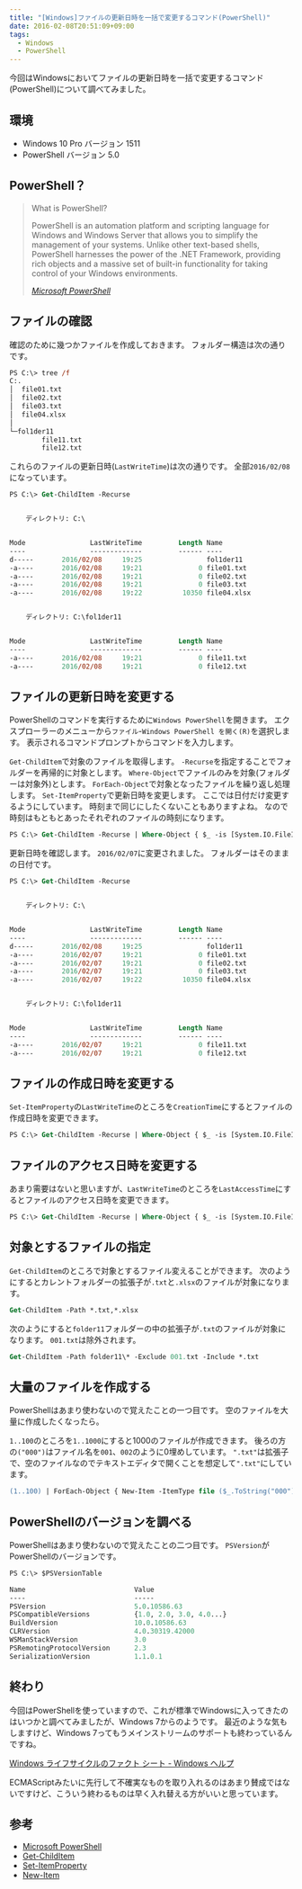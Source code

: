 ```yaml
---
title: "[Windows]ファイルの更新日時を一括で変更するコマンド(PowerShell)"
date: 2016-02-08T20:51:09+09:00
tags:
  - Windows
  - PowerShell
---
```

今回はWindowsにおいてファイルの更新日時を一括で変更するコマンド(PowerShell)について調べてみました。

<!-- more -->

## 環境

* Windows 10 Pro バージョン 1511
* PowerShell バージョン 5.0

## PowerShell？

> What is PowerShell?
>
> PowerShell is an automation platform and scripting language for Windows and Windows Server that allows you to simplify the management of your systems. Unlike other text-based shells, PowerShell harnesses the power of the .NET Framework, providing rich objects and a massive set of built-in functionality for taking control of your Windows environments.
>
> <cite>[Microsoft PowerShell](https://msdn.microsoft.com/en-us/powershell/mt173057.aspx)</cite>

## ファイルの確認

確認のために幾つかファイルを作成しておきます。
フォルダー構造は次の通りです。

``` ps
PS C:\> tree /f
C:.
│  file01.txt
│  file02.txt
│  file03.txt
│  file04.xlsx
│
└─fol1der11
        file11.txt
        file12.txt
```

これらのファイルの更新日時(`LastWriteTime`)は次の通りです。
全部`2016/02/08`になっています。

``` ps
PS C:\> Get-ChildItem -Recurse


    ディレクトリ: C:\


Mode                LastWriteTime         Length Name
----                -------------         ------ ----
d-----       2016/02/08     19:25                fol1der11
-a----       2016/02/08     19:21              0 file01.txt
-a----       2016/02/08     19:21              0 file02.txt
-a----       2016/02/08     19:21              0 file03.txt
-a----       2016/02/08     19:22          10350 file04.xlsx


    ディレクトリ: C:\fol1der11


Mode                LastWriteTime         Length Name
----                -------------         ------ ----
-a----       2016/02/08     19:21              0 file11.txt
-a----       2016/02/08     19:21              0 file12.txt
```

## ファイルの更新日時を変更する

PowerShellのコマンドを実行するために`Windows PowerShell`を開きます。
エクスプローラーのメニューから`ファイル`-`Windows PowerShell を開く(R)`を選択します。
表示されるコマンドプロンプトからコマンドを入力します。

`Get-ChildItem`で対象のファイルを取得します。
`-Recurse`を指定することでフォルダーを再帰的に対象とします。
`Where-Object`でファイルのみを対象(フォルダーは対象外)とします。
`ForEach-Object`で対象となったファイルを繰り返し処理します。
`Set-ItemProperty`で更新日時を変更します。
ここでは日付だけ変更するようにしています。
時刻まで同じにしたくないこともありますよね。
なので時刻はもともとあったそれぞれのファイルの時刻になります。

``` ps
PS C:\> Get-ChildItem -Recurse | Where-Object { $_ -is [System.IO.FileInfo] } | ForEach-Object { Set-ItemProperty $_.FullName -Name LastWriteTime -Value ("2016/02/07" + " " + $_.LastWriteTime.ToString("HH:mm:ss")) }
```

更新日時を確認します。
`2016/02/07`に変更されました。
フォルダーはそのままの日付です。

``` ps
PS C:\> Get-ChildItem -Recurse


    ディレクトリ: C:\


Mode                LastWriteTime         Length Name
----                -------------         ------ ----
d-----       2016/02/08     19:25                fol1der11
-a----       2016/02/07     19:21              0 file01.txt
-a----       2016/02/07     19:21              0 file02.txt
-a----       2016/02/07     19:21              0 file03.txt
-a----       2016/02/07     19:22          10350 file04.xlsx


    ディレクトリ: C:\fol1der11


Mode                LastWriteTime         Length Name
----                -------------         ------ ----
-a----       2016/02/07     19:21              0 file11.txt
-a----       2016/02/07     19:21              0 file12.txt
```

## ファイルの作成日時を変更する

`Set-ItemProperty`の`LastWriteTime`のところを`CreationTime`にするとファイルの作成日時を変更できます。

``` ps
PS C:\> Get-ChildItem -Recurse | Where-Object { $_ -is [System.IO.FileInfo] } | ForEach-Object { Set-ItemProperty $_.FullName -Name CreationTime -Value ("2016/02/07" + " " + $_.CreationTime.ToString("HH:mm:ss")) }
```

## ファイルのアクセス日時を変更する

あまり需要はないと思いますが、`LastWriteTime`のところを`LastAccessTime`にするとファイルのアクセス日時を変更できます。

``` ps
PS C:\> Get-ChildItem -Recurse | Where-Object { $_ -is [System.IO.FileInfo] } | ForEach-Object { Set-ItemProperty $_.FullName -Name LastAccessTime -Value ("2016/02/07" + " " + $_.LastAccessTime.ToString("HH:mm:ss")) }
```

## 対象とするファイルの指定

`Get-ChildItem`のところで対象とするファイル変えることができます。
次のようにするとカレントフォルダーの拡張子が`.txt`と`.xlsx`のファイルが対象になります。

``` ps
Get-ChildItem -Path *.txt,*.xlsx
```

次のようにすると`folder11`フォルダーの中の拡張子が`.txt`のファイルが対象になります。
`001.txt`は除外されます。

``` ps
Get-ChildItem -Path folder11\* -Exclude 001.txt -Include *.txt
```

## 大量のファイルを作成する

PowerShellはあまり使わないので覚えたことの一つ目です。
空のファイルを大量に作成したくなったら。

`1..100`のところを`1..1000`にすると1000のファイルが作成できます。
後ろの方の`("000")`はファイル名を`001`、`002`のように0埋めしています。
`".txt"`は拡張子で、空のファイルなのでテキストエディタで開くことを想定して`".txt"`にしています。

``` ps
(1..100) | ForEach-Object { New-Item -ItemType file ($_.ToString("000") + ".txt") }
```

## PowerShellのバージョンを調べる

PowerShellはあまり使わないので覚えたことの二つ目です。
`PSVersion`がPowerShellのバージョンです。

``` ps
PS C:\> $PSVersionTable

Name                           Value
----                           -----
PSVersion                      5.0.10586.63
PSCompatibleVersions           {1.0, 2.0, 3.0, 4.0...}
BuildVersion                   10.0.10586.63
CLRVersion                     4.0.30319.42000
WSManStackVersion              3.0
PSRemotingProtocolVersion      2.3
SerializationVersion           1.1.0.1
```

## 終わり

今回はPowerShellを使っていますので、これが標準でWindowsに入ってきたのはいつかと調べてみましたが、Windows 7からのようです。
最近のような気もしますけど、Windows 7ってもうメインストリームのサポートも終わっているんですね。

[Windows ライフサイクルのファクト シート - Windows ヘルプ](http://windows.microsoft.com/ja-jp/windows/lifecycle)

ECMAScriptみたいに先行して不確実なものを取り入れるのはあまり賛成ではないですけど、こういう終わるものは早く入れ替える方がいいと思っています。

## 参考

* [Microsoft PowerShell](https://msdn.microsoft.com/en-us/powershell/mt173057.aspx)
* [Get-ChildItem](https://technet.microsoft.com/ja-jp/library/hh849800(v=wps.620).aspx)
* [Set-ItemProperty](https://technet.microsoft.com/ja-jp/library/hh849844(v=wps.620).aspx)
* [New-Item](https://technet.microsoft.com/ja-jp/library/hh849795(v=wps.620).aspx)
